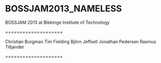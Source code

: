 BOSSJAM2013_NAMELESS
====================

BOSSJAM 2013 at Blekinge Institute of Technology

====================


Christian Burgman
Tim Fielding
Björn Jeffsell
Jonathan Pedersen
Rasmus Tilljander

====================
